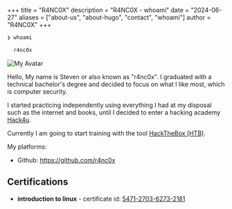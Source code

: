 +++
title = "R4NC0X"
description = "R4NC0X - whoami"
date = "2024-06-27"
aliases = ["about-us", "about-hugo", "contact", "whoami"]
author = "R4NC0X"
+++

``` bash
❯ whoami

  r4nc0x

```
![My Avatar](/images/avatar.png)

Hello, My name is Steven or also known as "r4nc0x". I graduated with a technical bachelor's degree and decided to focus on what I like most, which is computer security.

I started practicing independently using everything I had at my disposal such as the internet and books, until I decided to enter a hacking academy [Hack4u](https://hack4u.io/).

Currently I am going to start training with the tool [HackTheBox (HTB)](https://www.hackthebox.com/).

My platforms:

* Github: https://github.com/r4nc0x

## Certifications
- **introduction to linux** - certificate id: [5471-2703-6273-2181](https://hack4u.io/check-certificate/)
